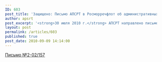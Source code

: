 ```yaml
---
ID: 603
post_title: 'Защищено: Письмо АПСРТ в Росморречфлот об административных барьерах'
author: apsrt
post_excerpt: '<strong>30 июля 2010 г.</strong> АПСРТ направлено письмо в Росморречфлот за №2-02/157 об административных барьерах, мешающих как текущей деятельности предприятий речного транспорта, так и их развитию.'
layout: post
permalink: /articles/603
published: true
post_date: 2010-09-09 14:14:00
---
```

<a href="http://www.apsrt.ru/docs/sw11.doc"><span style="text-decoration:underline;">Письмо №2-02/157</span></a>